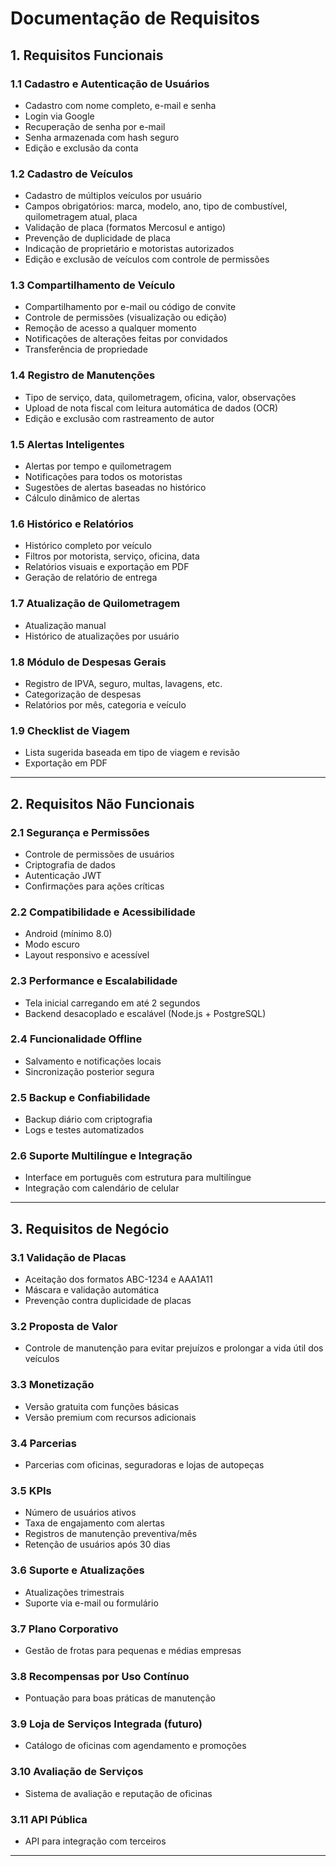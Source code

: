 # Documentação de Requisitos

## 1. Requisitos Funcionais

### 1.1 Cadastro e Autenticação de Usuários
- Cadastro com nome completo, e-mail e senha
- Login via Google
- Recuperação de senha por e-mail
- Senha armazenada com hash seguro
- Edição e exclusão da conta

### 1.2 Cadastro de Veículos
- Cadastro de múltiplos veículos por usuário
- Campos obrigatórios: marca, modelo, ano, tipo de combustível, quilometragem atual, placa
- Validação de placa (formatos Mercosul e antigo)
- Prevenção de duplicidade de placa
- Indicação de proprietário e motoristas autorizados
- Edição e exclusão de veículos com controle de permissões

### 1.3 Compartilhamento de Veículo
- Compartilhamento por e-mail ou código de convite
- Controle de permissões (visualização ou edição)
- Remoção de acesso a qualquer momento
- Notificações de alterações feitas por convidados
- Transferência de propriedade

### 1.4 Registro de Manutenções
- Tipo de serviço, data, quilometragem, oficina, valor, observações
- Upload de nota fiscal com leitura automática de dados (OCR)
- Edição e exclusão com rastreamento de autor

### 1.5 Alertas Inteligentes
- Alertas por tempo e quilometragem
- Notificações para todos os motoristas
- Sugestões de alertas baseadas no histórico
- Cálculo dinâmico de alertas

### 1.6 Histórico e Relatórios
- Histórico completo por veículo
- Filtros por motorista, serviço, oficina, data
- Relatórios visuais e exportação em PDF
- Geração de relatório de entrega

### 1.7 Atualização de Quilometragem
- Atualização manual
- Histórico de atualizações por usuário

### 1.8 Módulo de Despesas Gerais
- Registro de IPVA, seguro, multas, lavagens, etc.
- Categorização de despesas
- Relatórios por mês, categoria e veículo

### 1.9 Checklist de Viagem
- Lista sugerida baseada em tipo de viagem e revisão
- Exportação em PDF

---

## 2. Requisitos Não Funcionais

### 2.1 Segurança e Permissões
- Controle de permissões de usuários
- Criptografia de dados
- Autenticação JWT
- Confirmações para ações críticas

### 2.2 Compatibilidade e Acessibilidade
- Android (mínimo 8.0)
- Modo escuro
- Layout responsivo e acessível

### 2.3 Performance e Escalabilidade
- Tela inicial carregando em até 2 segundos
- Backend desacoplado e escalável (Node.js + PostgreSQL)

### 2.4 Funcionalidade Offline
- Salvamento e notificações locais
- Sincronização posterior segura

### 2.5 Backup e Confiabilidade
- Backup diário com criptografia
- Logs e testes automatizados

### 2.6 Suporte Multilíngue e Integração
- Interface em português com estrutura para multilíngue
- Integração com calendário de celular

---

## 3. Requisitos de Negócio

### 3.1 Validação de Placas
- Aceitação dos formatos ABC-1234 e AAA1A11
- Máscara e validação automática
- Prevenção contra duplicidade de placas

### 3.2 Proposta de Valor
- Controle de manutenção para evitar prejuízos e prolongar a vida útil dos veículos

### 3.3 Monetização
- Versão gratuita com funções básicas
- Versão premium com recursos adicionais

### 3.4 Parcerias
- Parcerias com oficinas, seguradoras e lojas de autopeças

### 3.5 KPIs
- Número de usuários ativos
- Taxa de engajamento com alertas
- Registros de manutenção preventiva/mês
- Retenção de usuários após 30 dias

### 3.6 Suporte e Atualizações
- Atualizações trimestrais
- Suporte via e-mail ou formulário

### 3.7 Plano Corporativo
- Gestão de frotas para pequenas e médias empresas

### 3.8 Recompensas por Uso Contínuo
- Pontuação para boas práticas de manutenção

### 3.9 Loja de Serviços Integrada (futuro)
- Catálogo de oficinas com agendamento e promoções

### 3.10 Avaliação de Serviços
- Sistema de avaliação e reputação de oficinas

### 3.11 API Pública
- API para integração com terceiros

---
